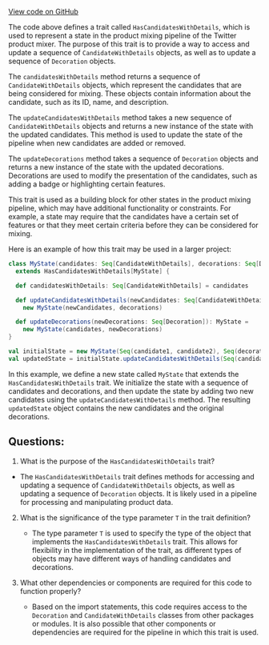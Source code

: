 [View code on GitHub](https://github.com/misbahsy/the-algorithm/product-mixer/core/src/main/scala/com/twitter/product_mixer/core/pipeline/state/HasCandidatesWithDetails.scala)

The code above defines a trait called `HasCandidatesWithDetails`, which is used to represent a state in the product mixing pipeline of the Twitter product mixer. The purpose of this trait is to provide a way to access and update a sequence of `CandidateWithDetails` objects, as well as to update a sequence of `Decoration` objects.

The `candidatesWithDetails` method returns a sequence of `CandidateWithDetails` objects, which represent the candidates that are being considered for mixing. These objects contain information about the candidate, such as its ID, name, and description.

The `updateCandidatesWithDetails` method takes a new sequence of `CandidateWithDetails` objects and returns a new instance of the state with the updated candidates. This method is used to update the state of the pipeline when new candidates are added or removed.

The `updateDecorations` method takes a sequence of `Decoration` objects and returns a new instance of the state with the updated decorations. Decorations are used to modify the presentation of the candidates, such as adding a badge or highlighting certain features.

This trait is used as a building block for other states in the product mixing pipeline, which may have additional functionality or constraints. For example, a state may require that the candidates have a certain set of features or that they meet certain criteria before they can be considered for mixing.

Here is an example of how this trait may be used in a larger project:

```scala
class MyState(candidates: Seq[CandidateWithDetails], decorations: Seq[Decoration]) 
  extends HasCandidatesWithDetails[MyState] {

  def candidatesWithDetails: Seq[CandidateWithDetails] = candidates

  def updateCandidatesWithDetails(newCandidates: Seq[CandidateWithDetails]): MyState = 
    new MyState(newCandidates, decorations)

  def updateDecorations(newDecorations: Seq[Decoration]): MyState = 
    new MyState(candidates, newDecorations)
}

val initialState = new MyState(Seq(candidate1, candidate2), Seq(decoration1, decoration2))
val updatedState = initialState.updateCandidatesWithDetails(Seq(candidate3, candidate4))
``` 

In this example, we define a new state called `MyState` that extends the `HasCandidatesWithDetails` trait. We initialize the state with a sequence of candidates and decorations, and then update the state by adding two new candidates using the `updateCandidatesWithDetails` method. The resulting `updatedState` object contains the new candidates and the original decorations.
## Questions: 
 1. What is the purpose of the `HasCandidatesWithDetails` trait?
   - The `HasCandidatesWithDetails` trait defines methods for accessing and updating a sequence of `CandidateWithDetails` objects, as well as updating a sequence of `Decoration` objects. It is likely used in a pipeline for processing and manipulating product data.

2. What is the significance of the type parameter `T` in the trait definition?
   - The type parameter `T` is used to specify the type of the object that implements the `HasCandidatesWithDetails` trait. This allows for flexibility in the implementation of the trait, as different types of objects may have different ways of handling candidates and decorations.

3. What other dependencies or components are required for this code to function properly?
   - Based on the import statements, this code requires access to the `Decoration` and `CandidateWithDetails` classes from other packages or modules. It is also possible that other components or dependencies are required for the pipeline in which this trait is used.